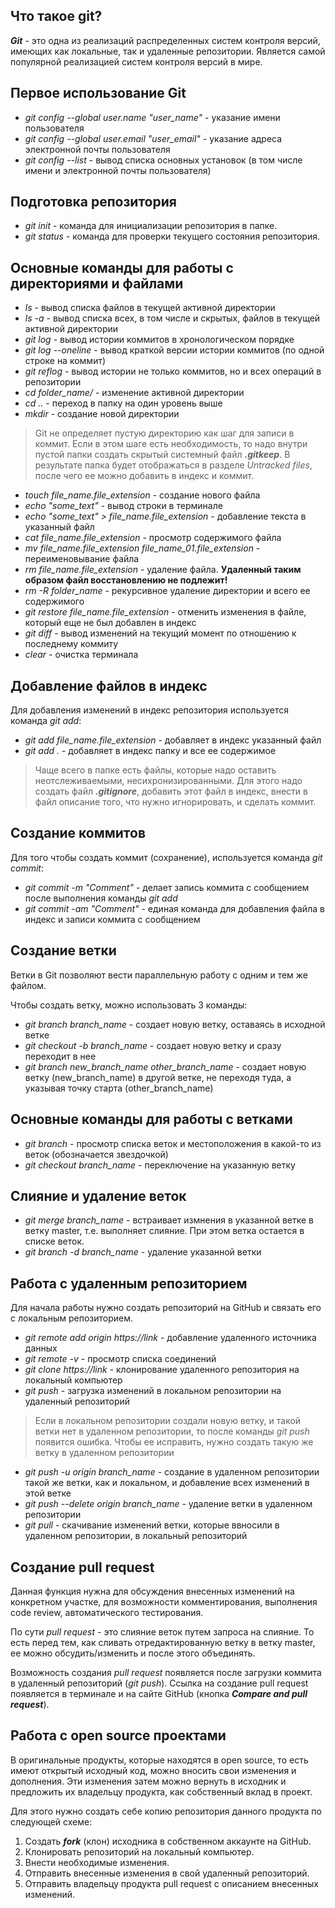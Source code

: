 ## Что такое git?

__*Git*__ - это одна из реализаций распределенных систем контроля версий, имеющих как локальные, так и удаленные репозитории. Является самой популярной реализацией систем контроля версий в мире.

## Первое использование Git

* *git config --global user.name "user_name"* - указание имени пользователя
* *git config --global user.email "user_email"* - указание адреса электронной почты пользователя
* *git config --list* - вывод списка основных установок (в том числе имени и электронной почты пользователя)

## Подготовка репозитория

* *git init* - команда для инициализации репозитория в папке.
* *git status* - команда для проверки текущего состояния репозитория.

## Основные команды для работы с директориями и файлами

* *ls* - вывод списка файлов в текущей активной директории
* *ls -a* - вывод списка всех, в том числе и скрытых, файлов в текущей активной директории
* *git log* - вывод истории коммитов в хронологическом порядке
* *git log --oneline* - вывод краткой версии истории коммитов (по одной строке на коммит)
* *git reflog* - вывод истории не только коммитов, но и всех операций в репозитории
* *cd folder_name/* - изменение активной директории
* *cd ..* - переход в папку на один уровень выше
* *mkdir* - создание новой директории
> Git не определяет пустую директорию как шаг для записи в коммит. Если в этом шаге есть необходимость, то надо внутри пустой папки создать скрытый системный файл __*.gitkeep*__. В результате папка будет отображаться в разделе *Untracked files*, после чего ее можно добавить в индекс и коммит.
* *touch file_name.file_extension* - создание нового файла
* *echo "some_text"* - вывод строки в терминале
* *echo "some_text" > file_name.file_extension* - добавление текста в указанный файл
* *cat file_name.file_extension* - просмотр содержимого файла
* *mv file_name.file_extension file_name_01.file_extension* - переименовывание файла
* *rm file_name.file_extension* - удаление файла. **Удаленный таким образом файл восстановлению не подлежит!**
* *rm -R folder_name* - рекурсивное удаление директории и всего ее содержимого
* *git restore file_name.file_extension* - отменить изменения в файле, который еще не был добавлен в индекс
* *git diff* - вывод изменений на текущий момент по отношению к последнему коммиту
* *clear* - очистка терминала

## Добавление файлов в индекс

Для добавления изменений в индекс репозитория используется команда *git add*:

* *git add file_name.file_extension* - добавляет в индекс указанный файл 
* *git add .* - добавляет в индекс папку и все ее содержимое
> Чаще всего в папке есть файлы, которые надо оставить неотслеживаемыми, несихронизированными. Для этого надо создать файл __*.gitignore*__, добавить этот файл в индекс, внести в файл описание того, что нужно игнорировать, и сделать коммит.

## Создание коммитов

Для того чтобы создать коммит (сохранение), используется команда *git commit*:

* *git commit -m "Comment"* - делает запись коммита с сообщением после выполнения команды *git add*
* *git commit -am "Comment"* - единая команда для добавления файла в индекс и записи коммита c сообщением

## Создание ветки

Ветки в Git позволяют вести параллельную работу с одним и тем же файлом.

Чтобы создать ветку, можно использовать 3 команды:
* *git branch branch_name* - создает новую ветку, оставаясь в исходной ветке
* *git checkout -b branch_name* - создает новую ветку и сразу переходит в нее
* *git branch new_branch_name other_branch_name* - создает новую ветку (new_branch_name) в другой ветке, не переходя туда, а указывая точку старта (other_branch_name)

## Основные команды для работы с ветками
* *git branch* - просмотр списка веток и местоположения в какой-то из веток (обозначается звездочкой)
* *git checkout branch_name* - переключение на указанную ветку

## Слияние и удаление веток
* *git merge branch_name* - встраивает измнения в указанной ветке в ветку master, т.е. выполняет слияние. При этом ветка остается в списке веток.
* *git branch -d branch_name* - удаление указанной ветки

## Работа с удаленным репозиторием
Для начала работы нужно создать репозиторий на GitHub и связать его с локальным репозиторием.

* *git remote add origin https://link* - добавление удаленного источника данных
* *git remote -v* - просмотр списка соединений
* *git clone https://link* - клонирование удаленного репозитория на локальный компьютер
* *git push* - загрузка изменений в локальном репозитории на удаленный репозиторий
> Если в локальном репозитории создали новую ветку, и такой ветки нет в удаленном репозитории, то после команды *git push* появится ошибка. Чтобы ее исправить, нужно создать такую же ветку в удаленном репозитории
* *git push -u origin branch_name* - создание в удаленном репозитории такой же ветки, как и локальном, и добавление всех изменений в этой ветке
* *git push --delete origin branch_name* - удаление ветки в удаленном репозитории
* *git pull* - скачивание изменений ветки, которые ввносили в удаленном репозитории, в локальный репозиторий

## Создание pull request
Данная функция нужна для обсуждения внесенных изменений на конкретном участке, для возможности комментирования, выполнения code review, автоматического тестирования.

По сути *pull request* - это слияние веток путем запроса на слияние. То есть перед тем, как сливать отредактированную ветку в ветку master, ее можно обсудить/изменить и после этого объединять.

Возможность создания *pull request* появляется после загрузки коммита в удаленный репозиторий (*git push*). Ссылка на создание pull request появляется в терминале и на сайте GitHub (кнопка __*Compare and pull request*__).

## Работа с open source проектами
В оригинальные продукты, которые находятся в open source, то есть имеют открытый исходный код, можно вносить свои изменения и дополнения. Эти изменения затем можно вернуть в исходник и предложить их владельцу продукта, как собственный вклад в проект. 

Для этого нужно создать себе копию репозитория данного продукта по следующей схеме:
1. Создать __*fork*__ (клон) исходника в собственном аккаунте на GitHub.
2. Клонировать репозиторий на локальный компьютер.
3. Внести необходимые изменения.
4. Отправить внесенные изменения в свой удаленный репозиторий.
5. Отправить владельцу продукта pull request с описанием внесенных изменений.